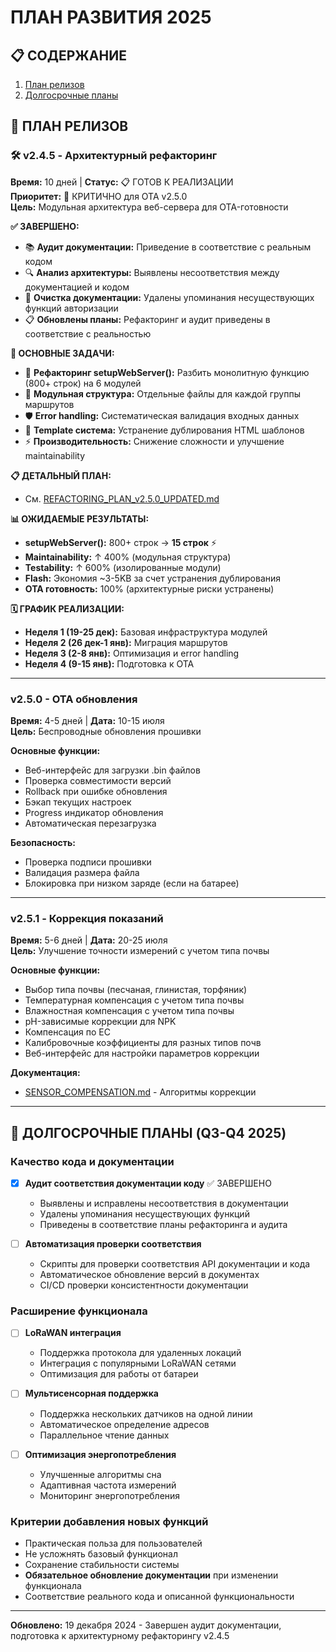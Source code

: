 # ПЛАН РАЗВИТИЯ 2025

## 📋 СОДЕРЖАНИЕ
1. [План релизов](#план-релизов)
2. [Долгосрочные планы](#долгосрочные-планы)

## 🚀 ПЛАН РЕЛИЗОВ

### 🛠️ **v2.4.5 - Архитектурный рефакторинг**
**Время:** 10 дней | **Статус:** 📋 ГОТОВ К РЕАЛИЗАЦИИ  
**Приоритет:** 🔴 КРИТИЧНО для OTA v2.5.0  
**Цель:** Модульная архитектура веб-сервера для OTA-готовности

**✅ ЗАВЕРШЕНО:**
- 📚 **Аудит документации:** Приведение в соответствие с реальным кодом
- 🔍 **Анализ архитектуры:** Выявлены несоответствия между документацией и кодом
- 🧹 **Очистка документации:** Удалены упоминания несуществующих функций авторизации
- 📋 **Обновлены планы:** Рефакторинг и аудит приведены в соответствие с реальностью

**🎯 ОСНОВНЫЕ ЗАДАЧИ:**
- 🔧 **Рефакторинг setupWebServer():** Разбить монолитную функцию (800+ строк) на 6 модулей
- 📁 **Модульная структура:** Отдельные файлы для каждой группы маршрутов
- 🛡️ **Error handling:** Систематическая валидация входных данных
- 🎨 **Template система:** Устранение дублирования HTML шаблонов
- ⚡ **Производительность:** Снижение сложности и улучшение maintainability

**📋 ДЕТАЛЬНЫЙ ПЛАН:**
- См. [REFACTORING_PLAN_v2.5.0_UPDATED.md](REFACTORING_PLAN_v2.5.0_UPDATED.md)

**📊 ОЖИДАЕМЫЕ РЕЗУЛЬТАТЫ:**
- **setupWebServer():** 800+ строк → **15 строк** ⚡
- **Maintainability:** ↑ 400% (модульная структура)
- **Testability:** ↑ 600% (изолированные модули)  
- **Flash:** Экономия ~3-5KB за счет устранения дублирования
- **OTA готовность:** 100% (архитектурные риски устранены)

**🗓️ ГРАФИК РЕАЛИЗАЦИИ:**
- **Неделя 1 (19-25 дек):** Базовая инфраструктура модулей
- **Неделя 2 (26 дек-1 янв):** Миграция маршрутов
- **Неделя 3 (2-8 янв):** Оптимизация и error handling  
- **Неделя 4 (9-15 янв):** Подготовка к OTA

---

### v2.5.0 - OTA обновления
**Время:** 4-5 дней | **Дата:** 10-15 июля  
**Цель:** Беспроводные обновления прошивки

**Основные функции:**
- Веб-интерфейс для загрузки .bin файлов
- Проверка совместимости версий
- Rollback при ошибке обновления
- Бэкап текущих настроек
- Progress индикатор обновления
- Автоматическая перезагрузка

**Безопасность:**
- Проверка подписи прошивки
- Валидация размера файла
- Блокировка при низком заряде (если на батарее)

---

### v2.5.1 - Коррекция показаний
**Время:** 5-6 дней | **Дата:** 20-25 июля  
**Цель:** Улучшение точности измерений с учетом типа почвы

**Основные функции:**
- Выбор типа почвы (песчаная, глинистая, торфяник)
- Температурная компенсация с учетом типа почвы
- Влажностная компенсация с учетом типа почвы
- pH-зависимые коррекции для NPK
- Компенсация по EC
- Калибровочные коэффициенты для разных типов почв
- Веб-интерфейс для настройки параметров коррекции

**Документация:**
- [SENSOR_COMPENSATION.md](SENSOR_COMPENSATION.md) - Алгоритмы коррекции

---

## 🎯 ДОЛГОСРОЧНЫЕ ПЛАНЫ (Q3-Q4 2025)

### Качество кода и документации
- [x] **Аудит соответствия документации коду** ✅ ЗАВЕРШЕНО
  - Выявлены и исправлены несоответствия в документации
  - Удалены упоминания несуществующих функций
  - Приведены в соответствие планы рефакторинга и аудита

- [ ] **Автоматизация проверки соответствия**
  - Скрипты для проверки соответствия API документации и кода
  - Автоматическое обновление версий в документах
  - CI/CD проверки консистентности документации

### Расширение функционала
- [ ] **LoRaWAN интеграция**
  - Поддержка протокола для удаленных локаций
  - Интеграция с популярными LoRaWAN сетями
  - Оптимизация для работы от батареи

- [ ] **Мультисенсорная поддержка**
  - Поддержка нескольких датчиков на одной линии
  - Автоматическое определение адресов
  - Параллельное чтение данных

- [ ] **Оптимизация энергопотребления**
  - Улучшенные алгоритмы сна
  - Адаптивная частота измерений
  - Мониторинг энергопотребления

### Критерии добавления новых функций
- Практическая польза для пользователей
- Не усложнять базовый функционал
- Сохранение стабильности системы
- **Обязательное обновление документации** при изменении функционала
- Соответствие реального кода и описанной функциональности

---

**Обновлено:** 19 декабря 2024 - Завершен аудит документации, подготовка к архитектурному рефакторингу v2.4.5